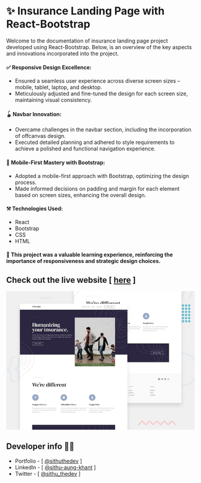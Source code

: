 <!-- # Insure: Landing Page for an Insurance Company -->
# ✨ Insurance Landing Page with React-Bootstrap

Welcome to the documentation of insurance landing page project developed using React-Bootstrap. Below, is an overview of the key aspects and innovations incorporated into the project.

#### ✅ Responsive Design Excellence:
- Ensured a seamless user experience across diverse screen sizes – mobile, tablet, laptop, and desktop.
- Meticulously adjusted and fine-tuned the design for each screen size, maintaining visual consistency.

#### 🪀 Navbar Innovation:
- Overcame challenges in the navbar section, including the incorporation of offcanvas design.
- Executed detailed planning and adhered to style requirements to achieve a polished and functional navigation experience.

#### 📲 Mobile-First Mastery with Bootstrap:
- Adopted a mobile-first approach with Bootstrap, optimizing the design process.
- Made informed decisions on padding and margin for each element based on screen sizes, enhancing the overall design.

#### ⚒️ Technologies Used:
- React
- Bootstrap
- CSS
- HTML

#### 🎨 This project was a valuable learning experience, reinforcing the importance of responsiveness and strategic design choices.

## Check out the live website [ [here](https://insure-insurance-company.netlify.app/) ]

![](./design/desktop-preview.jpg)

## Developer info 🧑‍💻

- Portfolio - [ [@sithuthedev](https://sithuthedev.netlify.app/) ]
- LinkedIn - [ [@sithu-aung-khant](https://linkedin.com/in/sithu-aung-khant) ]
- Twitter - [ [@sithu_thedev](https://twitter.com/sithu_thedev) ]
